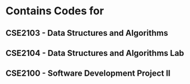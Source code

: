 # Contains Codes for 

## CSE2103 - Data Structures and Algorithms
## CSE2104 - Data Structures and Algorithms Lab
## CSE2100 - Software Development Project II